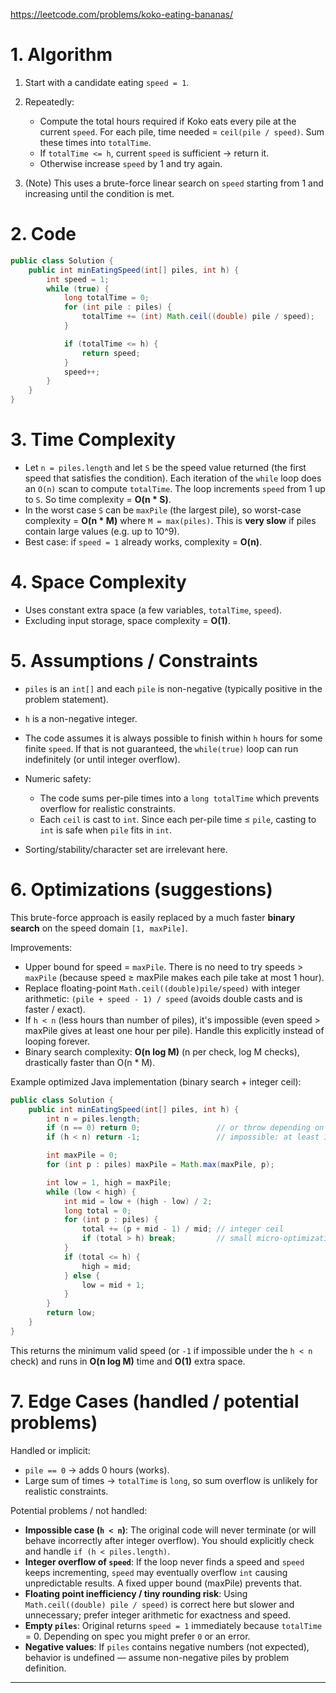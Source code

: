 
https://leetcode.com/problems/koko-eating-bananas/
# 1. Algorithm 

1. Start with a candidate eating `speed = 1`.
2. Repeatedly:

   * Compute the total hours required if Koko eats every pile at the current `speed`. For each pile, time needed = `ceil(pile / speed)`. Sum these times into `totalTime`.
   * If `totalTime <= h`, current `speed` is sufficient → return it.
   * Otherwise increase `speed` by 1 and try again.
3. (Note) This uses a brute-force linear search on `speed` starting from 1 and increasing until the condition is met.

# 2. Code

```java
public class Solution {
    public int minEatingSpeed(int[] piles, int h) {
        int speed = 1;
        while (true) {
            long totalTime = 0;
            for (int pile : piles) {
                totalTime += (int) Math.ceil((double) pile / speed);
            }

            if (totalTime <= h) {
                return speed;
            }
            speed++;
        }
    }
}
```

# 3. Time Complexity

* Let `n = piles.length` and let `S` be the speed value returned (the first speed that satisfies the condition).
  Each iteration of the `while` loop does an `O(n)` scan to compute `totalTime`. The loop increments `speed` from 1 up to `S`.
  So time complexity = **O(n \* S)**.
* In the worst case `S` can be `maxPile` (the largest pile), so worst-case complexity = **O(n \* M)** where `M = max(piles)`.
  This is **very slow** if piles contain large values (e.g. up to 10^9).
* Best case: if `speed = 1` already works, complexity = **O(n)**.

# 4. Space Complexity

* Uses constant extra space (a few variables, `totalTime`, `speed`).
* Excluding input storage, space complexity = **O(1)**.

# 5. Assumptions / Constraints

* `piles` is an `int[]` and each `pile` is non-negative (typically positive in the problem statement).
* `h` is a non-negative integer.
* The code assumes it is always possible to finish within `h` hours for some finite `speed`. If that is not guaranteed, the `while(true)` loop can run indefinitely (or until integer overflow).
* Numeric safety:

  * The code sums per-pile times into a `long totalTime` which prevents overflow for realistic constraints.
  * Each `ceil` is cast to `int`. Since each per-pile time ≤ `pile`, casting to `int` is safe when `pile` fits in `int`.
* Sorting/stability/character set are irrelevant here.

# 6. Optimizations (suggestions)

This brute-force approach is easily replaced by a much faster **binary search** on the speed domain `[1, maxPile]`.

Improvements:

* Upper bound for speed = `maxPile`. There is no need to try speeds > `maxPile` (because speed ≥ maxPile makes each pile take at most 1 hour).
* Replace floating-point `Math.ceil((double)pile/speed)` with integer arithmetic: `(pile + speed - 1) / speed` (avoids double casts and is faster / exact).
* If `h < n` (less hours than number of piles), it's impossible (even speed > maxPile gives at least one hour per pile). Handle this explicitly instead of looping forever.
* Binary search complexity: **O(n log M)** (n per check, log M checks), drastically faster than O(n \* M).

Example optimized Java implementation (binary search + integer ceil):

```java
public class Solution {
    public int minEatingSpeed(int[] piles, int h) {
        int n = piles.length;
        if (n == 0) return 0;                 // or throw depending on spec
        if (h < n) return -1;                 // impossible: at least 1 hour per pile

        int maxPile = 0;
        for (int p : piles) maxPile = Math.max(maxPile, p);

        int low = 1, high = maxPile;
        while (low < high) {
            int mid = low + (high - low) / 2;
            long total = 0;
            for (int p : piles) {
                total += (p + mid - 1) / mid; // integer ceil
                if (total > h) break;         // small micro-optimization
            }
            if (total <= h) {
                high = mid;
            } else {
                low = mid + 1;
            }
        }
        return low;
    }
}
```

This returns the minimum valid speed (or `-1` if impossible under the `h < n` check) and runs in **O(n log M)** time and **O(1)** extra space.

# 7. Edge Cases (handled / potential problems)

Handled or implicit:

* `pile == 0` → adds 0 hours (works).
* Large sum of times → `totalTime` is `long`, so sum overflow is unlikely for realistic constraints.

Potential problems / not handled:

* **Impossible case (`h < n`)**: The original code will never terminate (or will behave incorrectly after integer overflow). You should explicitly check and handle `if (h < piles.length)`.
* **Integer overflow of `speed`**: If the loop never finds a speed and `speed` keeps incrementing, `speed` may eventually overflow `int` causing unpredictable results. A fixed upper bound (maxPile) prevents that.
* **Floating point inefficiency / tiny rounding risk**: Using `Math.ceil((double) pile / speed)` is correct here but slower and unnecessary; prefer integer arithmetic for exactness and speed.
* **Empty `piles`**: Original returns `speed = 1` immediately because `totalTime` = 0. Depending on spec you might prefer `0` or an error.
* **Negative values**: If `piles` contains negative numbers (not expected), behavior is undefined — assume non-negative piles by problem definition.

---

